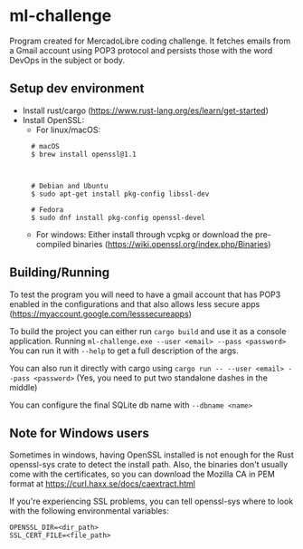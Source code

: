 # ml-challenge
Program created for MercadoLibre coding challenge. It fetches emails from a
Gmail account using POP3 protocol and persists those with the word DevOps in
the subject or body.
 
## Setup dev environment
- Install rust/cargo (https://www.rust-lang.org/es/learn/get-started)
- Install OpenSSL: 
    - For linux/macOS: 
    ```
      # macOS
      $ brew install openssl@1.1
      
      
      
      # Debian and Ubuntu
      $ sudo apt-get install pkg-config libssl-dev
      
      # Fedora
      $ sudo dnf install pkg-config openssl-devel
  ```
  - For windows: Either install through vcpkg or download the pre-compiled
  binaries (https://wiki.openssl.org/index.php/Binaries)
 
## Building/Running
To test the program you will need to have a gmail account that has POP3 enabled
in the configurations and that also allows less secure apps (https://myaccount.google.com/lesssecureapps)

To build the project you can either run `cargo build` and use it as a
console application. Running `ml-challenge.exe --user <email> --pass <password>`
You can run it with `--help` to get a full description of the args.

You can also run it directly with cargo using `cargo run -- --user <email> --pass <password>`
(Yes, you need to put two standalone dashes in the middle)

You can configure the final SQLite db name with `--dbname <name>`

## Note for Windows users
Sometimes in windows, having OpenSSL installed is not enough for the Rust
openssl-sys crate to detect the install path. Also, the binaries don't usually
come with the certificates, so you can download the Mozilla CA in PEM format
 at https://curl.haxx.se/docs/caextract.html

If you're experiencing SSL problems, you can tell openssl-sys where to look
with the following environmental variables:

```
OPENSSL_DIR=<dir_path>
SSL_CERT_FILE=<file_path>
```